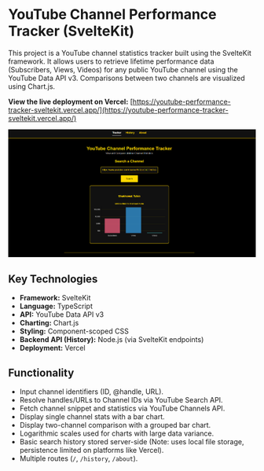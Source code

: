 # YouTube Channel Performance Tracker (SvelteKit)

This project is a YouTube channel statistics tracker built using the SvelteKit framework. It allows users to retrieve lifetime performance data (Subscribers, Views, Videos) for any public YouTube channel using the YouTube Data API v3. Comparisons between two channels are visualized using Chart.js.

**View the live deployment on Vercel:** [https://youtube-performance-tracker-sveltekit.vercel.app/](https://youtube-performance-tracker-sveltekit.vercel.app/)

![YouTube Performance Tracker Screenshot](assets/tracker_screenshot.png)

## Key Technologies

*   **Framework:** SvelteKit
*   **Language:** TypeScript
*   **API:** YouTube Data API v3
*   **Charting:** Chart.js
*   **Styling:** Component-scoped CSS
*   **Backend API (History):** Node.js (via SvelteKit endpoints)
*   **Deployment:** Vercel

## Functionality

*   Input channel identifiers (ID, @handle, URL).
*   Resolve handles/URLs to Channel IDs via YouTube Search API.
*   Fetch channel snippet and statistics via YouTube Channels API.
*   Display single channel stats with a bar chart.
*   Display two-channel comparison with a grouped bar chart.
*   Logarithmic scales used for charts with large data variance.
*   Basic search history stored server-side (Note: uses local file storage, persistence limited on platforms like Vercel).
*   Multiple routes (`/`, `/history`, `/about`).